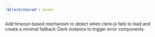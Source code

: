 ```yaml
---
'@clerk/shared': minor
---
```


Add timeout-based mechanism to detect when clerk-js fails to load and create a minimal fallback Clerk instance to trigger error components.